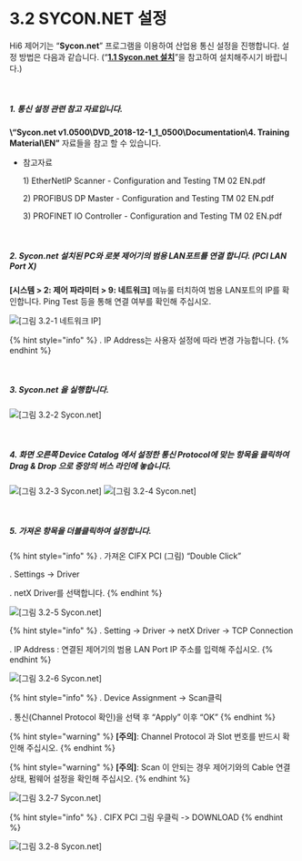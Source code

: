 ﻿# 3.2 SYCON.NET 설정

Hi6 제어기는 “**Sycon.net**” 프로그램을 이용하여 산업용 통신 설정을 진행합니다. 설정 방법은 다음과 같습니다. (“[**1.1 Sycon.net 설치**](../1-install-program/1-1-sycon-net.md)”을 참고하여 설치해주시기 바랍니다.)

<br>

##### 1. 통신 설정 관련 참고 자료입니다.
**\“Sycon.net v1.0500\DVD\_2018-12-1\_1\_0500\Documentation\4. Training Material\EN”** 자료들을 참고 할 수 있습니다.
   *   참고자료

       1\) EtherNetIP Scanner - Configuration and Testing TM 02 EN.pdf

       2\) PROFIBUS DP Master - Configuration and Testing TM 02 EN.pdf

       3\) PROFINET IO Controller - Configuration and Testing TM 02 EN.pdf

<br>

##### 2. Sycon.net 설치된 PC와 로봇 제어기의 범용 LAN포트를 연결 합니다. (PCI LAN Port X)
**\[시스템 > 2: 제어 파라미터 > 9: 네트워크]** 메뉴룰 터치하여 범용 LAN포트의 IP를 확인합니다. Ping Test 등을 통해 연결 여부를 확인해 주십시오.

![[그림 3.2-1 네트워크 IP]](<../_assets/3-Settings-Industrial-Communication/3.2-Setting-SYCON/image_1.png>) 

{% hint style="info" %}
\.      IP Address는 사용자 설정에 따라 변경 가능합니다.
{% endhint %}

<br>

##### 3. Sycon.net 을 실행합니다.

![[그림 3.2-2 Sycon.net]](<../_assets/3-Settings-Industrial-Communication/3.2-Setting-SYCON/image_2.png>)

<br>

##### 4. 화면 오른쪽 Device Catalog 에서 설정한 통신 Protocol에 맞는 항목을 클릭하여 Drag & Drop 으로 중앙의 버스 라인에 놓습니다. 

![[그림 3.2-3 Sycon.net]](<../_assets/3-Settings-Industrial-Communication/3.2-Setting-SYCON/image_3.png>)
![[그림 3.2-4 Sycon.net]](<../_assets/3-Settings-Industrial-Communication/3.2-Setting-SYCON/image_4.png>)

<br>

##### 5. 가져온 항목을 더블클릭하여 설정합니다.

{% hint style="info" %}
\.      가져온 CIFX PCI (그림) “Double Click”

\.      Settings -> Driver 

\.      netX Driver를 선택합니다.
{% endhint %}

![[그림 3.2-5 Sycon.net]](<../_assets/3-Settings-Industrial-Communication/3.2-Setting-SYCON/image_5.png>)

{% hint style="info" %}
\.     Setting -> Driver -> netX Driver -> TCP Connection 

\.     IP Address : 연결된 제어기의 범용 LAN Port IP 주소를 입력해 주십시오.
{% endhint %}

![[그림 3.2-6 Sycon.net]](<../_assets/3-Settings-Industrial-Communication/3.2-Setting-SYCON/image_6.png>)

{% hint style="info" %}
\.      Device Assignment -> Scan클릭

\.      통신(Channel Protocol 확인)을 선택 후 “Apply” 이후 “OK”
{% endhint %}

{% hint style="warning" %}
**\[주의]**: Channel Protocol 과 Slot 번호를 반드시 확인해 주십시오.
{% endhint %}

{% hint style="warning" %}
**\[주의]**: Scan 이 안되는 경우 제어기와의 Cable 연결 상태, 펌웨어 설정을 확인해 주십시오.
{% endhint %}

![[그림 3.2-7 Sycon.net]](<../_assets/3-Settings-Industrial-Communication/3.2-Setting-SYCON/image_7.png>)


{% hint style="info" %}
\.      CIFX PCI 그림 우클릭 -> DOWNLOAD
{% endhint %}

![[그림 3.2-8 Sycon.net]](<../_assets/3-Settings-Industrial-Communication/3.2-Setting-SYCON/image_8.png>)